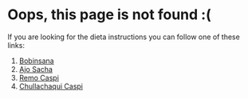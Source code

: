 # Oops, this page is not found :(

If you are looking for the dieta instructions you can follow one of these links:
1. [Bobinsana](./bobinsana)
2. [Ajo Sacha](./ajosacha)
3. [Remo Caspi](./remo)
4. [Chullachaqui Caspi](./chullachaqui)
